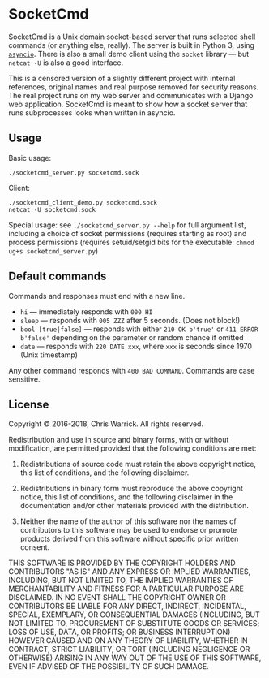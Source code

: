 SocketCmd
=========

SocketCmd is a Unix domain socket-based server that runs selected shell
commands (or anything else, really). The server is built in Python 3, using
[`asyncio`](https://docs.python.org/3/library/asyncio.html). There is also a
small demo client using the `socket` library — but `netcat -U` is also a good
interface.

This is a censored version of a slightly different project with internal
references, original names and real purpose removed for security reasons.
The real project runs on my web server and communicates with a Django web
application. SocketCmd is meant to show how a socket server that runs
subprocesses looks when written in asyncio.

Usage
-----

Basic usage:

    ./socketcmd_server.py socketcmd.sock

Client:

    ./socketcmd_client_demo.py socketcmd.sock
    netcat -U socketcmd.sock

Special usage: see `./socketcmd_server.py --help` for full argument list,
including a choice of socket permissions (requires starting as root) and
process permissions (requires setuid/setgid bits for the executable:
`chmod ug+s socketcmd_server.py`)

Default commands
----------------

Commands and responses must end with a new line.

* `hi` — immediately responds with `000 HI`
* `sleep` — responds with `005 ZZZ` after 5 seconds. (Does not block!)
* `bool [true|false]` — responds with either `210 OK b'true'` or `411 ERROR
  b'false'` depending on the parameter or random chance if omitted
* `date` — responds with `220 DATE xxx`, where `xxx` is seconds since 1970
  (Unix timestamp)

Any other command responds with `400 BAD COMMAND`. Commands are case sensitive.

License
-------

Copyright © 2016-2018, Chris Warrick.
All rights reserved.

Redistribution and use in source and binary forms, with or without
modification, are permitted provided that the following conditions are
met:

1. Redistributions of source code must retain the above copyright
   notice, this list of conditions, and the following disclaimer.

2. Redistributions in binary form must reproduce the above copyright
   notice, this list of conditions, and the following disclaimer in the
   documentation and/or other materials provided with the distribution.

3. Neither the name of the author of this software nor the names of
   contributors to this software may be used to endorse or promote
   products derived from this software without specific prior written
   consent.

THIS SOFTWARE IS PROVIDED BY THE COPYRIGHT HOLDERS AND CONTRIBUTORS
"AS IS" AND ANY EXPRESS OR IMPLIED WARRANTIES, INCLUDING, BUT NOT
LIMITED TO, THE IMPLIED WARRANTIES OF MERCHANTABILITY AND FITNESS FOR
A PARTICULAR PURPOSE ARE DISCLAIMED.  IN NO EVENT SHALL THE COPYRIGHT
OWNER OR CONTRIBUTORS BE LIABLE FOR ANY DIRECT, INDIRECT, INCIDENTAL,
SPECIAL, EXEMPLARY, OR CONSEQUENTIAL DAMAGES (INCLUDING, BUT NOT
LIMITED TO, PROCUREMENT OF SUBSTITUTE GOODS OR SERVICES; LOSS OF USE,
DATA, OR PROFITS; OR BUSINESS INTERRUPTION) HOWEVER CAUSED AND ON ANY
THEORY OF LIABILITY, WHETHER IN CONTRACT, STRICT LIABILITY, OR TORT
(INCLUDING NEGLIGENCE OR OTHERWISE) ARISING IN ANY WAY OUT OF THE USE
OF THIS SOFTWARE, EVEN IF ADVISED OF THE POSSIBILITY OF SUCH DAMAGE.
